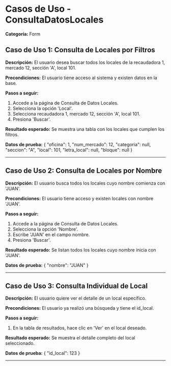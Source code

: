# Casos de Uso - ConsultaDatosLocales

**Categoría:** Form

## Caso de Uso 1: Consulta de Locales por Filtros

**Descripción:** El usuario desea buscar todos los locales de la recaudadora 1, mercado 12, sección 'A', local 101.

**Precondiciones:**
El usuario tiene acceso al sistema y existen datos en la base.

**Pasos a seguir:**
1. Accede a la página de Consulta de Datos Locales.
2. Selecciona la opción 'Local'.
3. Selecciona recaudadora 1, mercado 12, sección 'A', local 101.
4. Presiona 'Buscar'.

**Resultado esperado:**
Se muestra una tabla con los locales que cumplen los filtros.

**Datos de prueba:**
{ "oficina": 1, "num_mercado": 12, "categoria": null, "seccion": "A", "local": 101, "letra_local": null, "bloque": null }

---

## Caso de Uso 2: Consulta de Locales por Nombre

**Descripción:** El usuario busca todos los locales cuyo nombre comienza con 'JUAN'.

**Precondiciones:**
El usuario tiene acceso y existen locales con nombre 'JUAN'.

**Pasos a seguir:**
1. Accede a la página de Consulta de Datos Locales.
2. Selecciona la opción 'Nombre'.
3. Escribe 'JUAN' en el campo nombre.
4. Presiona 'Buscar'.

**Resultado esperado:**
Se listan todos los locales cuyo nombre inicia con 'JUAN'.

**Datos de prueba:**
{ "nombre": "JUAN" }

---

## Caso de Uso 3: Consulta Individual de Local

**Descripción:** El usuario quiere ver el detalle de un local específico.

**Precondiciones:**
El usuario ya realizó una búsqueda y tiene el id_local.

**Pasos a seguir:**
1. En la tabla de resultados, hace clic en 'Ver' en el local deseado.

**Resultado esperado:**
Se muestra el detalle completo del local seleccionado.

**Datos de prueba:**
{ "id_local": 123 }

---

